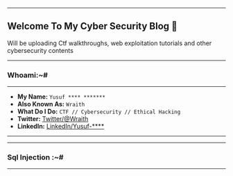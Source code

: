 <!---
layout: default
title: Home
--->

<!--<h2 class="mume-header" id="mainindexhtml-nbspnbsp-contactcontacthtml"><a href="./index.html">Root</a>&#xA0;&#xA0;&#xA0; <a href="/posts/thm/index.html">TryHackMe</a>&#xA0;&#xA0;&#xA0;<a href="/posts/htb/index.html">HackTheBox</a>&#xA0;&#xA0;&#xA0;<a href="/posts/ptd/index.html">PwnTillDawn</a>&#xA0;&#xA0;&#xA0;<a href="/posts/pg/index.html">ProvingGrounds</a>&#xA0;&#xA0;&#xA0;<a href="/posts/HackMyVM/index.html">HackMyVM</a>&#xA0;&#xA0;&#xA0;<a href="/posts/articles/index.html">Articles</a>&#xA0;&#xA0;&#xA0;<a href="/posts/projects/index.html">Projects</a>&#xA0;&#xA0;&#xA0;</h2> -->

* * *

## Welcome To My Cyber Security Blog 🙂  
Will be uploading Ctf walkthroughs, web exploitation tutorials and other cybersecurity contents

* * *







### Whoami:~#

* * *

- **My Name:** `Yusuf **** *******`
- **Also Known As:** `Wraith`
- **What Do I Do:** `CTF // Cybersecurity // Ethical Hacking`
- **Twitter:** [Twitter/@Wraith](https://twitter.com/_Wraith6)
- **LinkedIn:** [LinkedIn/Yusuf-****](https://www.linkedin.com/in/yusuf-bala-babaisah-275219280/)

* * *


* * *

### **Sql Injection :~#**



<!-- 
-> [PortSwigger Academy](https://wraith969.github.io/posts/sqli/DVWA.html) `SQL INJECTION` 

-> [DVWA SQLI Walkthrough](https://wraith969.github.io/posts/sqli/portswigger.html) `SQL INJECTION, CHALLENGE` 

--> 



* * *


<!--* * * 
YO 🦾, Welcome to my cybersecurity Blog Page

* * * 

> :~/home$ Whoami

* * * 

- **My Name:** `Yusuf Bala Babaisah`
- **Also Known As:** `Wraith`
- **What Do I Do:** ` /CTF / CYBERSECURITY // `
- **Twitter:** [Twitter/@Wraith](https://twitter.com/_Wraith6)
- **LinkedIn:** [LinkedIn/Yusuf-Bala](https://www.linkedin.com/in/yusuf-bala-babaisah-275219280/)

* * *

<!--

### **TryHackMe Writeups:~#**

---

<!--- [[June 24 2023]] [Agent Sudo](https://sec-fortress.github.io/posts/thm/posts/agentsudo.html) `BruteForce, Redirections, Steganography`  --->



